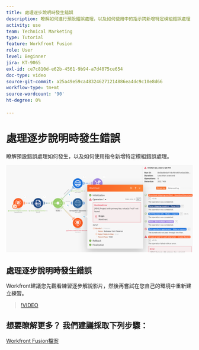 ```yaml
---
title: 處理逐步說明時發生錯誤
description: 瞭解如何進行預設錯誤處理，以及如何使用中的指示詞新增特定模組錯誤處理 [!DNL Adobe Workfront Fusion].
activity: use
team: Technical Marketing
type: Tutorial
feature: Workfront Fusion
role: User
level: Beginner
jira: KT-9065
exl-id: ce7c810d-e62b-4561-9b94-a7d4075ce654
doc-type: video
source-git-commit: a25a49e59ca483246271214886ea4dc9c10e8d66
workflow-type: tm+mt
source-wordcount: '90'
ht-degree: 0%

---
```


# 處理逐步說明時發生錯誤

瞭解預設錯誤處理如何發生，以及如何使用指令新增特定模組錯誤處理。

![處理錯誤情境的影像](assets/troubleshooting-and-error-handling-7.png)

## 處理逐步說明時發生錯誤

Workfront建議您先觀看練習逐步解說影片，然後再嘗試在您自己的環境中重新建立練習。

>[!VIDEO](https://video.tv.adobe.com/v/335306/?quality=12&learn=on)

## 想要瞭解更多？ 我們建議採取下列步驟：

[Workfront Fusion檔案](https://experienceleague.adobe.com/docs/workfront/using/adobe-workfront-fusion/workfront-fusion-2.html?lang=en)

